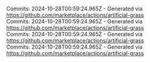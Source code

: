 Commits: 2024-10-28T00:59:24.965Z - Generated via https://github.com/marketplace/actions/artificial-grass
<br>
Commits: 2024-10-28T00:59:24.965Z - Generated via https://github.com/marketplace/actions/artificial-grass
<br>
Commits: 2024-10-28T00:59:24.965Z - Generated via https://github.com/marketplace/actions/artificial-grass
<br>
Commits: 2024-10-28T00:59:24.965Z - Generated via https://github.com/marketplace/actions/artificial-grass
<br>
